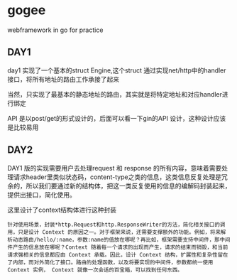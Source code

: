 # gogee
webframework in go for practice

## DAY1
day1 实现了一个基本的struct Engine,这个struct 通过实现net/http中的handler接口，将所有地址的路由工作承接了起来

当然，只实现了最基本的静态地址的路由，其实就是将特定地址和对应handler进行绑定

API 是以post/get的形式设计的，后面可以看一下gin的API 设计，这种设计应该是比较易用

## DAY2

DAY1 版的实现需要用户去处理request 和 response 的所有内容，意味着需要处理请求header里类似状态码，content-type之类的信息，这类信息反复处理是冗余的，所以我们要通过新的结构体，把这一类反复使用的信息的编解码封装起来，提供出接口，简化使用。

这里设计了context结构体进行这种封装

    针对使用场景，封装*http.Request和http.ResponseWriter的方法，简化相关接口的调用，只是设计 Context 的原因之一。对于框架来说，还需要支撑额外的功能。例如，将来解析动态路由/hello/:name，参数:name的值放在哪呢？再比如，框架需要支持中间件，那中间件产生的信息放在哪呢？Context 随着每一个请求的出现而产生，请求的结束而销毁，和当前请求强相关的信息都应由 Context 承载。因此，设计 Context 结构，扩展性和复杂性留在了内部，而对外简化了接口。路由的处理函数，以及将要实现的中间件，参数都统一使用 Context 实例， Context 就像一次会话的百宝箱，可以找到任何东西。



